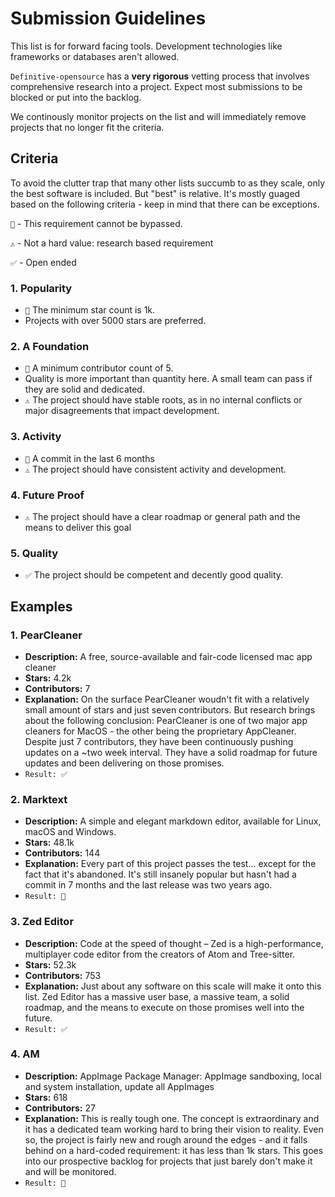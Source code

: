 
# Submission Guidelines
This list is for forward facing tools. Development technologies like frameworks or databases aren't allowed. 

```Definitive-opensource``` has a **very rigorous** vetting process that involves comprehensive research into a project. Expect most submissions to be blocked or put into the backlog.

We continously monitor projects on the list and will immediately remove projects that no longer fit the criteria. 

## Criteria
To avoid the clutter trap that many other lists succumb to as they scale, only the best software is included. But "best" is relative. It's mostly guaged based on the following criteria - keep in mind that there can be exceptions. 

```🛑``` - This requirement cannot be bypassed. 

```⚠️``` - Not a hard value: research based requirement

```✅``` - Open ended

### 1. Popularity
- ```🛑``` The minimum star count is 1k.
- Projects with over 5000 stars are preferred.

### 2. A Foundation
- ```🛑``` A minimum contributor count of 5.
- Quality is more important than quantity here. A small team can pass if they are solid and dedicated.
- ```⚠️``` The project should have stable roots, as in no internal conflicts or major disagreements that impact development. 

### 3. Activity
- ```🛑``` A commit in the last 6 months
- ```⚠️``` The project should have consistent activity and development.

### 4. Future Proof
- ```⚠️``` The project should have a clear roadmap or general path and the means to deliver this goal

### 5. Quality
- ```✅``` The project should be competent and decently good quality. 

## Examples

### 1. PearCleaner
- **Description:** A free, source-available and fair-code licensed mac app cleaner 
- **Stars:** 4.2k
- **Contributors:** 7
- **Explanation:** On the surface PearCleaner woudn't fit with a relatively small amount of stars and just seven contributors. But research brings about the following conclusion: PearCleaner is one of two major app cleaners for MacOS - the other being the proprietary AppCleaner. Despite just 7 contributors, they have been continuously pushing updates on a ~two week interval. They have a solid roadmap for future updates and been delivering on those promises. 
- ```Result: ✅```

### 2. Marktext
- **Description:** A simple and elegant markdown editor, available for Linux, macOS and Windows.
- **Stars:** 48.1k
- **Contributors:** 144
- **Explanation:** Every part of this project passes the test... except for the fact that it's abandoned. It's still insanely popular but hasn't had a commit in 7 months and the last release was two years ago. 
- ```Result: 🚫```

### 3. Zed Editor
- **Description:** Code at the speed of thought – Zed is a high-performance, multiplayer code editor from the creators of Atom and Tree-sitter. 
- **Stars:** 52.3k
- **Contributors:** 753
- **Explanation:** Just about any software on this scale will make it onto this list. Zed Editor has a massive user base, a massive team, a solid roadmap, and the means to execute on those promises well into the future. 
- ```Result: ✅```

### 4. AM
- **Description:** AppImage Package Manager: AppImage sandboxing, local and system installation, update all AppImages
- **Stars:** 618
- **Contributors:** 27
- **Explanation:** This is really tough one. The concept is extraordinary and it has a dedicated team working hard to bring their vision to reality. Even so, the project is fairly new and rough around the edges - and it falls behind on a hard-coded requirement: it has less than 1k stars. This goes into our prospective backlog for projects that just barely don't make it and will be monitored. 
- ```Result: 🧰```





